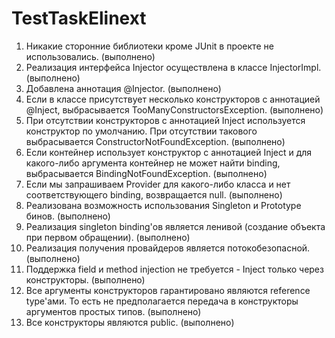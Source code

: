 # TestTaskElinext

1. Никакие сторонние библиотеки кроме JUnit в проекте не использовались. (выполнено)
2. Реализация интерфейса Injector осуществлена в классе InjectorImpl. (выполнено)
3. Добавлена аннотация @Injector. (выполнено)
4. Если в классе присутствует несколько конструкторов с аннотацией @Inject, выбрасывается TooManyConstructorsException. (выполнено)
5. При отсутствии конструкторов с аннотацией Inject используется конструктор по умолчанию. При
отсутствии такового выбрасывается ConstructorNotFoundException. (выполнено)
6. Если контейнер использует конструктор с аннотацией Inject и для какого-либо аргумента контейнер
не может найти binding, выбрасывается BindingNotFoundException. (выполнено)
7. Если мы запрашиваем Provider для какого-либо класса и нет cоответствующего binding, возвращается null. (выполнено)
8. Реализована возможность использования Singleton и Prototype бинов. (выполнено)
9. Реализация singleton binding'ов является ленивой (создание объекта при первом обращении). (выполнено)
10. Реализация получения провайдеров является потокобезопасной. (выполнено)
11. Поддержка field и method injection не требуется - Inject только через конструкторы. (выполнено)
12. Все аргументы конструкторов гарантировано являются reference type'ами. То есть не предполагается передача в конструкторы аргументов простых типов. (выполнено)
13. Все конструкторы являются public. (выполнено)
